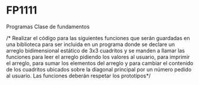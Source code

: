 # FP1111
Programas Clase de fundamentos

/* Realizar el código para las siguientes funciones que serán guardadas en una biblioteca para ser incluida
en un programa donde se declare un arreglo bidimensional estático de 3x3 cuadritos y se manden a
llamar las funciones para leer el arreglo pidiendo los valores al usuario, para imprimir el arreglo, para
sumar los elementos del arreglo y para cambiar el contenido de los cuadritos ubicados sobre la diagonal
principal por un número pedido al usuario. Las funciones deberán respetar los prototipos*/
